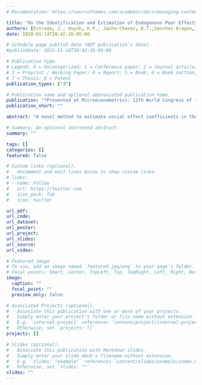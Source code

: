 ```yaml
---
# Documentation: https://sourcethemes.com/academic/docs/managing-content/

title: "On the Identification and Estimation of Endogenous Peer Effects in Multiplex Networks"
authors: [Estrada, J.; Huynh, K.P.; Jacho-Chavez, D.T.;Sanchez-Aragon, L.]
date: 2020-01-14T20:42:26-05:00

# Schedule page publish date (NOT publication's date).
#publishDate: 2022-11-14T20:42:26-05:00

# Publication type.
# Legend: 0 = Uncategorized; 1 = Conference paper; 2 = Journal article;
# 3 = Preprint / Working Paper; 4 = Report; 5 = Book; 6 = Book section;
# 7 = Thesis; 8 = Patent
publication_types: ["3"]

# Publication name and optional abbreviated publication name.
publication: "*Presented at Microeconometrics: 12th World Congress of the Econometric Society 2020, Bocconi University, 2019 Survey Methodology and Data Science Conference, Ottawa, Canada, Advances in Econometrics: The econometrics of Network 2019, Sibiu, Romania, Fifth annual conference on Network Science and Economics 2019, Bloomington, Indiana*"
publication_short: ""

abstract: "A novel method to estimate social effect coefficients in the popular so-called linear-in-means regression model in the Social Sciences is presented here that utilizes non-experimental multidimensional network data. The procedure can accommodate social interactions that correlate with the error in the model by making use of a different set of networks links among the same observations that are exogenous in the traditional sense. In particular the full observability of a two-layered \emph{multiplex} network data structure is assumed here to propose a new Generalized 3-Stage Least Squares (G3SLS) estimator that is consistent,  asymptotically normally distributed, and also easy to implement using widely-used existing statistical software because of its closed-form definition. The underlying assumptions are general enough to accommodate common problems with observational data such as measurement error, simultaneity, and unobserved heterogeneity. Monte Carlo exercises confirm the good small sample performance of the proposed G3SLS estimator in these scenarios. An empirical application finds a positive and significant peer effects in citations among research articles published in top general-interest journals in economics."

# Summary. An optional shortened abstract.
summary: ""

tags: []
categories: []
featured: false

# Custom links (optional).
#   Uncomment and edit lines below to show custom links.
# links:
# - name: Follow
#   url: https://twitter.com
#   icon_pack: fab
#   icon: twitter

url_pdf: 
url_code:
url_dataset:
url_poster:
url_project:
url_slides:
url_source:
url_video:

# Featured image
# To use, add an image named `featured.jpg/png` to your page's folder. 
# Focal points: Smart, Center, TopLeft, Top, TopRight, Left, Right, BottomLeft, Bottom, BottomRight.
image:
  caption: ""
  focal_point: ""
  preview_only: false

# Associated Projects (optional).
#   Associate this publication with one or more of your projects.
#   Simply enter your project's folder or file name without extension.
#   E.g. `internal-project` references `content/project/internal-project/index.md`.
#   Otherwise, set `projects: []`.
projects: []

# Slides (optional).
#   Associate this publication with Markdown slides.
#   Simply enter your slide deck's filename without extension.
#   E.g. `slides: "example"` references `content/slides/example/index.md`.
#   Otherwise, set `slides: ""`.
slides: ""
---
```

